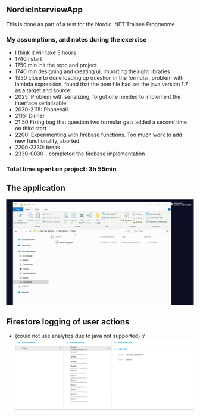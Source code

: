 ## NordicInterviewApp

This is done as part of a test for the Nordic .NET Trainee Programme.

### My assumptions, and notes during the exercise

- I think it will take 3 hours
- 1740 i start
- 1750 min init the repo and project.
- 1740 min designing and creating ui, importing the right libraries
- 1930 close to done loading up question in the formular, problem with lambda expression, found that the pom file had set the java version 1.7 as a target and source.
- 2025: Problem with serializing, forgot one needed to implement the interface serializable.
- 2030-2115: Phonecall
- 2115: Dinner
- 21:50 Fixing bug that question two formular gets added a second time on third start
- 2200: Experimenting with firebase functions. Too much work to add new functionality, aborted.
- 2200-2330: break
- 2330-0030 - completed the firebase implementation

### Total time spent on project: 3h 55min

## The application
![](https://github.com/JacobEkedahl/NordicInterviewApp/blob/master/media/example.gif)

## Firestore logging of user actions 
- (could not use analytics due to java not supported) :/
![](https://github.com/JacobEkedahl/NordicInterviewApp/blob/master/media/log.PNG?raw=true "Log")

